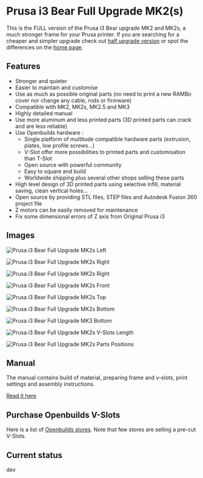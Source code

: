 # Prusa i3 Bear Full Upgrade MK2(s)

This is the FULL version of the Prusa i3 Bear upgrade MK2 and MK2s, a much stronger frame for your Prusa printer. If you are searching for a cheaper and simpler upgrade check out [half upgrade version](/half_upgrade/) or spot the differences on the [home page](https://github.com/gregsaun/prusa_i3_bear_upgrade/tree/dev/).


## Features

* Stronger and quieter
* Easier to maintain and customise
* Use as much as possible original parts (no need to print a new RAMBo cover nor change any cable, rods or firmware)
* Compatible with MK2, MK2s, MK2.5 and MK3
* Highly detailed manual
* Use more aluminum and less printed parts (3D printed parts can crack and are less reliable)
* Use Openbuilds hardware :
  * Single platform of multitude compatible hardware parts (extrusion, plates, low profile screws...)
  * V-Slot offer more possibilities to printed parts and customisation than T-Slot
  * Open source with powerful community
  * Easy to square and build
  * Worldwide shipping plus several other shops selling these parts
* High level design of 3D printed parts using selective infill, material saving, clean vertical holes...
* Open source by providing STL files, STEP files and Autodesk Fusion 360 project file
* Z motors can be easily removed for maintenance 
* Fix some dimensional errors of Z axis from Original Prusa i3


## Images

![Prusa i3 Bear Full Upgrade MK2s Left](img/3d_rendering/home_left.jpg)

![Prusa i3 Bear Full Upgrade MK2s Right](img/3d_rendering/home_right.jpg)

![Prusa i3 Bear Full Upgrade MK2s Right](img/3d_rendering/right.jpg)

![Prusa i3 Bear Full Upgrade MK2s Front](img/3d_rendering/front.jpg)

![Prusa i3 Bear Full Upgrade MK2s Top](img/3d_rendering/top.jpg)

![Prusa i3 Bear Full Upgrade MK2s Bottom](img/3d_rendering/bottom.jpg)

![Prusa i3 Bear Full Upgrade MK3 Bottom](img/3d_rendering/z_motor_mount.jpg)

![Prusa i3 Bear Full Upgrade MK2s V-Slots Length](doc/vslots_length.png)

![Prusa i3 Bear Full Upgrade MK2s Parts Positions](doc/parts_positions.png)


## Manual

The manual contains build of material, preparing frame and v-slots, print settings and assembly instructions.

[Read it here](manual/)


## Purchase Openbuilds V-Slots

Here is a list of [Openbuilds stores](/doc/openbuilds_stores_list.md). Note that few stores are selling a pre-cut V-Slots.


## Current status

dev
